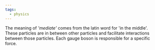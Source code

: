 ```yaml
---
tags:
  - physics
---
```

The meaning of *'mediate'* comes from the latin word for 'in the middle'. These particles are in between other particles and facilitate interactions between those particles. Each gauge boson is responsible for a specific force.